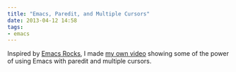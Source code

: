 ```yaml
---
title: "Emacs, Paredit, and Multiple Cursors"
date: 2013-04-12 14:58
tags: 
- emacs
---
```

Inspired by [Emacs Rocks](http://emacsrocks.com), I made [my own video](http://www.youtube.com/watch?v=4wvLGJQxEjQ) showing some of the power of using Emacs with paredit and multiple cursors.
